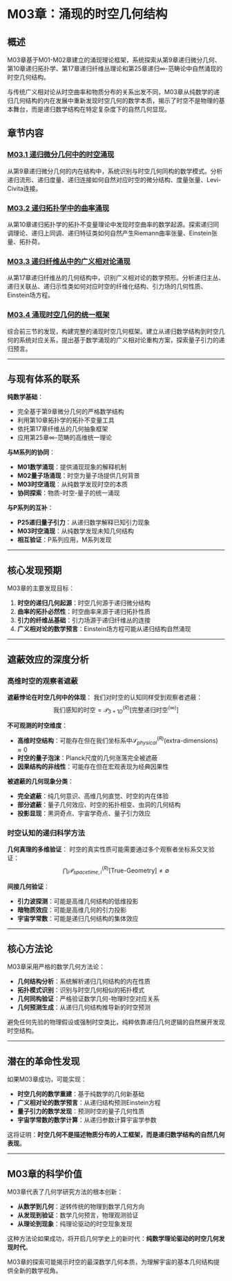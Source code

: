# M03章：涌现的时空几何结构

## 概述

M03章基于M01-M02章建立的涌现理论框架，系统探索从第9章递归微分几何、第10章递归拓扑学、第17章递归纤维丛理论和第25章递归∞-范畴论中自然涌现的时空几何结构。

与传统广义相对论从时空曲率和物质分布的关系出发不同，M03章从纯数学的递归几何结构的内在发展中重新发现时空几何的数学本质，揭示了时空不是物理的基本舞台，而是递归数学结构在特定复杂度下的自然几何显现。

## 章节内容

### [M03.1 递归微分几何中的时空涌现](./M03.1-spacetime-emergence-recursive-differential-geometry.md)
从第9章递归微分几何的内在结构中，系统识别与时空几何同构的数学模式。分析递归流形、递归度量、递归连接如何自然对应时空的微分结构、度量张量、Levi-Civita连接。

### [M03.2 递归拓扑学中的曲率涌现](./M03.2-curvature-emergence-recursive-topology.md)
从第10章递归拓扑学的拓扑不变量理论中发现时空曲率的数学起源。探索递归同调理论、递归上同调、递归特征类如何自然产生Riemann曲率张量、Einstein张量、拓扑荷。

### [M03.3 递归纤维丛中的广义相对论涌现](./M03.3-general-relativity-emergence-fiber-bundles.md)
从第17章递归纤维丛的几何结构中，识别广义相对论的数学预形。分析递归主丛、递归关联丛、递归示性类如何对应时空的纤维化结构、引力场的几何性质、Einstein场方程。

### [M03.4 涌现时空几何的统一框架](./M03.4-unified-framework-emergent-spacetime-geometry.md)
综合前三节的发现，构建完整的涌现时空几何框架。建立从递归数学结构到时空几何的系统对应关系，提出基于数学涌现的广义相对论重构方案，探索量子引力的递归预言。

---

## 与现有体系的联系

**纯数学基础**：
- 完全基于第9章微分几何的严格数学结构
- 利用第10章拓扑学的拓扑不变量工具
- 依托第17章纤维丛的几何抽象框架
- 应用第25章∞-范畴的高维统一理论

**与M系列的协同**：
- **M01数学涌现**：提供涌现现象的解释机制
- **M02量子场涌现**：时空为量子场提供几何背景
- **M03时空涌现**：从纯数学发现时空的本质
- **协同探索**：物质-时空-量子的统一涌现

**与P系列的互补**：
- **P25递归量子引力**：从递归数学解释已知引力现象
- **M03时空涌现**：从纯数学发现未知几何结构
- **相互验证**：P系列应用，M系列发现

---

## 核心发现预期

M03章的主要发现目标：
1. **时空的递归几何起源**：时空几何源于递归微分结构
2. **曲率的拓扑必然性**：时空曲率来源于递归拓扑性质
3. **引力的纤维丛基础**：引力场源于递归纤维丛的连接
4. **广义相对论的数学预言**：Einstein场方程可能从递归结构自然涌现

---

## 遮蔽效应的深度分析

### 高维时空的观察者遮蔽

**遮蔽悖论在时空几何中的体现**：
我们对时空的认知同样受到观察者遮蔽：
$$\text{我们感知的时空} = \mathcal{P}_{3+1D}^{(R)}[\text{完整递归时空}^{(\infty)}]$$

**不可观测的时空维度**：
- **高维时空结构**：可能存在但在我们坐标系中$\mathcal{S}_{physical}^{(R)}(\text{extra-dimensions}) \approx 0$
- **时空的量子泡沫**：Planck尺度的几何涨落完全被遮蔽
- **因果结构的非线性**：可能存在但在宏观表现为经典因果性

**被遮蔽的几何现象分类**：
- **完全遮蔽**：纯几何意识、高维几何直觉、时空的内在体验
- **部分遮蔽**：量子几何效应、时空的拓扑相变、虫洞的几何结构
- **投影显现**：黑洞奇点、宇宙学奇点、量子引力效应

### 时空认知的递归科学方法

**几何真理的多维验证**：
时空的真实性质可能需要通过多个观察者坐标系交叉验证：
$$\bigcap_{i} \mathcal{P}_{spacetime,i}^{(R)}[\text{True-Geometry}] \neq \emptyset$$

**间接几何验证**：
- **引力波探测**：可能是高维几何结构的低维投影
- **暗物质效应**：可能是高维几何的引力投影
- **宇宙学常数**：可能是递归几何结构的集体效应

---

## 核心方法论

M03章采用严格的数学几何方法论：
- **几何结构分析**：系统解析递归几何结构的内在性质
- **拓扑模式识别**：识别与时空几何相似的拓扑模式
- **几何同构验证**：严格验证数学几何-物理时空对应关系
- **几何预测生成**：从递归几何结构推导新的时空预测

避免任何先验的物理假设或强制时空类比，纯粹依靠递归几何逻辑的自然展开发现时空结构。

---

## 潜在的革命性发现

如果M03章成功，可能实现：
- **时空几何的数学重建**：基于纯数学的几何新基础
- **广义相对论的数学预言**：从递归结构预测Einstein方程
- **量子引力的数学发现**：预测时空的量子几何性质
- **宇宙学常数的数学计算**：从递归参数计算宇宙学参数

这将证明：**时空几何不是描述物质分布的人工框架，而是递归数学结构的自然几何表现**。

---

## M03章的科学价值

M03章代表了几何学研究方法的根本创新：
- **从数学到几何**：逆转传统的物理到数学几何方向
- **从发现到验证**：数学几何预言，物理观测验证
- **从理论到现象**：纯理论驱动的时空现象发现

这种方法论如果成功，将开启几何学史上的新时代：**纯数学理论驱动的时空几何发现时代**。

M03章的探索可能揭示时空的最深数学几何本质，为理解宇宙的基本几何结构提供全新的数学视角。